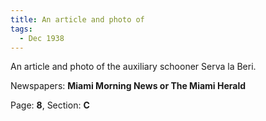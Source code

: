 ```yaml
---  
title: An article and photo of  
tags:  
  - Dec 1938  
---  
```

  
An article and photo of the auxiliary schooner Serva la Beri.  
  
Newspapers: **Miami Morning News or The Miami Herald**  
  
Page: **8**, Section: **C** 
